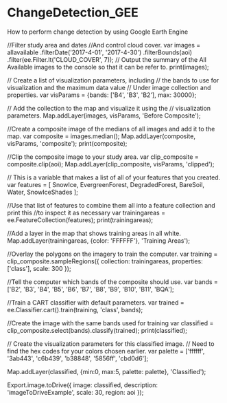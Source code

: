 # ChangeDetection_GEE
How to perform change detection by using Google Earth Engine

//Filter study area and dates
//And control cloud cover.
var images = allavailable 
  .filterDate('2017-4-01', '2017-4-30')
  .filterBounds(aoi)
  .filter(ee.Filter.lt('CLOUD_COVER', 7));
// Output the summary of the All Available images to the console so that it can be refer to.
print(images);

// Create a list of visualization parameters, including
// the bands to use for visualization and the maximum data value
// Under image collection and properties.
var visParams = {bands: ['B4', 'B3', 'B2'], max: 30000};

// Add the collection to the map and visualize it using the
// visualization parameters.
Map.addLayer(images, visParams, 'Before Composite');

//Create a composite image of the medians of all images and add it to the map.
var composite = images.median();
Map.addLayer(composite, visParams, 'composite');
print(composite);

//Clip the composite image to your study area.
var clip_composite = composite.clip(aoi);
Map.addLayer(clip_composite, visParams, 'clipped');

// This is a variable that makes a list of all of your features that you created.
var features = [
  SnowIce, 
  EvergreenForest,
  DegradedForest,
  BareSoil,
  Water,
  SnowIceShades
];

//Use that list of features to combine them all into a feature collection and print this
//to inspect it as necessary
var trainingareas = ee.FeatureCollection(features);
print(trainingareas);

//Add a layer in the map that shows training areas in all white.
Map.addLayer(trainingareas, {color: 'FFFFFF'}, 'Training Areas');

//Overlay the polygons on the imagery to train the computer.
var training = clip_composite.sampleRegions({
  collection: trainingareas,
  properties: ['class'],
  scale: 300
});

//Tell the computer which bands of the composite should use.
var bands = ['B2', 'B3', 'B4', 'B5', 'B6', 'B7', 'B8', 'B9', 'B10', 'B11', 'BQA'];

//Train a CART classifier with default parameters.
var trained = ee.Classifier.cart().train(training, 'class', bands);

//Create the image with the same bands used for training
var classified = clip_composite.select(bands).classify(trained);
print(classified);

// Create the visualization parameters for this classified image. 
// Need to find the hex codes for your colors chosen earlier.
var palette = ['ffffff', '3ab443', 'c6b439',
               'b38848', '5856ff', 'cbd0d6'];
               
Map.addLayer(classified, {min:0, max:5, palette: palette}, 'Classified');

Export.image.toDrive({
  image: classified,
  description: 'imageToDriveExample',
  scale: 30,
  region: aoi
});

